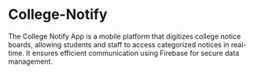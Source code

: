 # College-Notify
The College Notify App is a mobile platform that digitizes college notice boards, allowing students and staff to access categorized notices in real-time. It ensures efficient communication using Firebase for secure data management.
